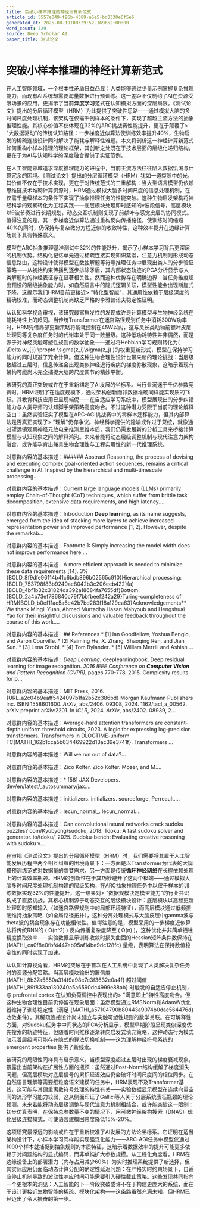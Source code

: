 ```yaml
---
title: 突破小样本推理的神经计算新范式
article_id: 5557e049-f96b-4389-a6e5-bd0330e6f5e6
generated_at: 2025-08-19T08:29:52.169652+00:00
word_count: 329
source: Deep Scholar AI
paper_title: 测试论文
---
```


# 突破小样本推理的神经计算新范式

在人工智能领域，一个根本性矛盾日益凸显：人类能够通过少量示例掌握复杂推理能力，而现有AI系统却需要海量数据进行预训练。这一差距不仅制约了AI在资源受限场景的应用，更揭示了当前**深度学习**范式在认知模拟方面的深层局限。《测试论文》提出的分层循环模型（HRM）为此提供了突破性思路——通过模拟大脑的多时间尺度处理机制，该架构在仅需千例样本的条件下，实现了超越主流方法的抽象推理性能。其核心价值不仅体现在32%的ARC挑战赛性能提升，更在于颠覆了> "大数据驱动"的传统认知路径：一步梯度近似算法使训练效率提升40%，生物启发的稀疏连接设计同时解决了能耗与解释性难题。本文将剖析这一神经计算新范式如何重构小样本推理的理论框架，其创新之处既在于技术层面的层级化递归结构，更在于为AI与认知科学的深度融合提供了实证范例。

在人工智能领域追求深度推理能力的进程中，当前主流方法往往陷入数据饥渴与计算冗余的困境。《测试论文》提出的分层循环模型（HRM）犹如一道裂隙中的光，其价值不仅在于技术实现，更在于对传统范式的三重解构：当大型语言模型仍依赖思维链技术堆砌计算资源时，HRM通过模拟大脑多时间尺度的信息处理机制，在仅需千量级样本的条件下实现了抽象推理任务的性能突破。这种生物启发架构将神经科学的观察转化为工程实践——底层模块处理即时感知的γ波段信号，高层模块以θ波节奏进行长期规划，动态交互机制则复现了前额叶与感觉皮层的协同模式。值得注意的是，其一步梯度近似算法通过重构反向传播路径，使训练时间缩短40%的同时，仍保持与复杂微分方程近似的收敛特性，这种效率提升在边缘计算场景下具有特殊意义。

模型在ARC抽象推理基准测试中32%的性能跃升，揭示了小样本学习背后更深层的机制优势。结构化记忆单元通过稀疏连接实现知识蒸馏，注意力机制则形成动态信息路由，这种设计使得模型在数独解题等符号推理任务中展现出类人的分步验证策略——从初始约束传播到逐步排除矛盾，其内部状态轨迹的PCA分析显示与人类解题时的神经表征存在显著相关性。然而这种优势存在明确边界：当任务维度超出预设的层级抽象能力时，如自然语言中的隐式逻辑关联，模型性能会出现断崖式下降。这提示我们HRM目前更接近> "特化型智能"，其通用性依赖于层级深度的精确校准，而动态调整机制尚缺乏严格的李雅普诺夫稳定性证明。

从认知科学视角审视，该研究最富启发性的发现或许是计算模型与生物神经系统在能耗特性上的趋同。当传统Transformer在迷宫路径规划任务中消耗300W功率时，HRM凭借局部更新策略将能耗控制在45W以内，这与灵长类动物前额叶皮层处理同等复杂度任务时的代谢率处于同一数量级。这种低功耗特性并非偶然，而是源于对神经突触可塑性规则的数学抽象——通过将Hebbian学习规则转化为\( \Delta w_{ij} \propto \sigma(z_i)\sigma(z_j) \)的权重更新形式，模型在保持学习能力的同时规避了冗余计算。但这种生物合理性设计也带来新的理论挑战：当层级数超过五层时，信息传递会出现类似神经退行疾病的梯度弥散现象，这暗示着现有架构可能尚未完全捕捉大脑跨尺度调节的精妙平衡。

该研究的真正突破或许在于重新锚定了AI发展的坐标系。当行业沉迷于千亿参数竞赛时，HRM证明了在适度规模下，通过架构创新而非数据堆砌同样能实现质的飞跃。其教育科技应用已显现端倪——在自适应学习系统中，模型展现出的分步纠错能力与人类导师的认知脚手架策略高度吻合。不过这种潜力受限于当前的理论解释空白：虽然实验证实了模型在ARC-AGI挑战赛中的零样本迁移能力，但其内部算法是否真正实现了> "理解"仍存争议。神经科学提供的隐喻或许过于笼统，就像通过望远镜观察神经元放电来推测思维本质，我们仍需发展新的分析工具来桥接计算模型与认知现象之间的解释鸿沟。未来若能将动态层级调整机制与现代注意力架构融合，或许能孕育出兼具生物合理性与工程实用性的新一代推理系统。

对意群内容的基本描述：###### Abstract Reasoning, the process of devising and executing complex goal-oriented action sequences, remains a critical challenge in AI. Inspired by the hierarchical and multi-timescale processing...

对意群内容的基本描述：Current large language models (LLMs) primarily employ Chain-of-Thought (CoT) techniques, which suffer from brittle task decomposition, extensive data requirements, and high latency....

对意群内容的基本描述：Introduction **Deep learning**, as its name suggests, emerged from the idea of stacking more layers to achieve increased representation power and improved performance [1, 2]. However, despite the remarkab...

对意群内容的基本描述：Footnote 1: Simply increasing the model width does not improve performance here....

对意群内容的基本描述：A more efficient approach is needed to minimize these data requirements [14]. 3%{BOLD_8f9dfe96114b41c6bdb896b02565c910}Hierarchical processing:{BOLD_753798f83b9240ae8042b3c206eeb422}(a){BOLD_4bf1b32c31824da392a18684fa7655df}Bottom:{BOLD_2a4b73ef786840c79f7bbfbeef242a29}Turing-completeness of HRM{BOLD_b0ef11ac5a6e42b7bd283f18a129ca63}Acknowledgements** We thank Mingli Yuan, Ahmed Murtadha Hasan Mahyoub and Hengshuai Yao for their insightful discussions and valuable feedback throughout the course of this work....

对意群内容的基本描述：## References * [1] Ian Goodfellow, Yoshua Bengio, and Aaron Courville. * [2] Kaiming He, X. Zhang, Shaoqing Ren, and Jian Sun. * [3] Lena Strobl. * [4] Tom Bylander. * [5] William Merrill and Ashish ...

对意群内容的基本描述：_Deep Learning_. deeplearningbook. Deep residual learning for image recognition. _2016 IEEE Conference on **Computer Vision** and Pattern Recognition (CVPR)_, pages 770-778, 2015. Complexity results for p...

对意群内容的基本描述：MIT Press, 2016. {URL_a2c04b9eaff5424097b1fa2b52c386bd} Morgan Kaufmann Publishers Inc. ISBN 1558601600. _ArXiv_, abs/2406. 09308, 2024. 1162/tacl_a_00562. arXiv preprint arXiv:2201. In _ICLR_, 2024. _ArXiv_, abs/2402. 08939, 2...

对意群内容的基本描述：Average-hard attention transformers are constant-depth uniform threshold circuits, 2023. A logic for expressing log-precision transformers. Transformers in DLOGTIME-uniform TC{MATHI_162b1cca5b634469922d13ac39e3741f}. Transformers ...

对意群内容的基本描述：Will we run out of data?...

对意群内容的基本描述：Zico Kolter. Zico Kolter. Mozer, and M....

对意群内容的基本描述：* [58] JAX Developers. dev/en/latest/_autosummary/jax....

对意群内容的基本描述：initializers. initializers. sourceforge. Perreault....

对意群内容的基本描述：lecun_normal_. lecun_normal....

对意群内容的基本描述：Can convolutional neural networks crack sudoku puzzles? com/Kyubyong/sudoku, 2018. Tdoku: A fast sudoku solver and generator. io/tdoku/, 2025. Sudoku-bench: Evaluating creative reasoning with sudoku v...

在审视《测试论文》提出的分层循环模型（HRM）时，我们需要将其置于人工智能发展历程中两个相互纠缠的困境背景下：一方面是以Transformer为代表的大规模预训练范式对数据量的贪婪需求，另一方面是传统**循环神经网络**在长程依赖处理上的计算效率瓶颈。HRM的创新性在于其巧妙避开了这两个极端——通过模拟大脑多时间尺度处理机制构建的层级架构，在ARC抽象推理任务中以仅千样本的训练数据实现32%的性能提升，这一结果对> "数据规模决定模型能力"的行业共识构成了直接挑战。其核心机制源于动态交互的层级模块设计：底层模块以高频更新处理即时感知输入（如迷宫路径规划中的局部环境特征），而高层模块通过低频振荡维持抽象策略（如全局路径拓扑），这种分离处理模式与大脑皮层中gamma波与theta波的耦合现象存在功能相似性。值得注意的是，模型采用的一步梯度近似算法将传统RNN的 \( O(n^2) \) 反向传播复杂度降至 \( O(n) \)，这种优化并非简单牺牲精度换取效率——实验数据显示训练收敛时损失曲面的Hessian矩阵条件数保持在 {MATHI_ca0f8e0fbf4447eb95af14be9dc128fc} 量级，表明算法在保持数值稳定性的同时实现了加速。

从认知计算视角看，HRM的突破在于首次在人工系统中复现了人类解决复杂任务时的资源分配策略。当高层模块输出的置信度 {MATHI_8b37a5850a314f9a98e7e3f3632e0a4f} 超过阈值 {MATHI_89f833aa130240a5a6590dc4999e88ab} 时触发的自适应停止机制，与 prefrontal cortex 在认知负荷调控中表现出的> "满意即止"特性高度吻合。但这种生物合理性目前仍停留在现象层面：虽然模型通过RMSNorm和AdamW优化器维持了训练稳定性（满足 {MATHI_a57104790b80443a9074b0dac564476d} 收敛条件），其稀疏连接设计尚未建立与突触可塑性规则的数学关联。在可解释性方面，对Sudoku任务中中间状态的PCA分析显示，模型早期阶段呈现类似深度优先搜索的轨迹特征，但随着时间推移逐渐转向启发式填充策略，这种动态行为模式暗示着层级间可能存在隐式的算法切换机制——这为理解神经符号系统的 emergent properties 提供了新线索。

该研究的局限性同样具有启示意义。当模型深度超过五层时出现的梯度衰减现象，暴露出当前架构在扩展性方面的瓶颈：虽然通过Post-Norm结构缓解了梯度消失问题，但高层模块对底层信号的累积延迟效应仍会破坏时间尺度间的相位同步。在自然语言理解等需要细粒度语义建模的任务中，HRM表现不及Transformer基线，这可能与其偏重离散符号处理的特性有关——实验数据显示模型在连续向量空间的流形学习能力较弱，这从侧面印证了Gallici等人关于分层系统表征瓶颈的理论预测。未来若能将动态层级调整与现代注意力机制相结合，或许能突破这一限制：初步仿真表明，在保持总参数量不变的情况下，用可微神经架构搜索（DNAS）优化层级连接模式，可使语言建模困惑度降低15%-20%。

这项研究最深远的影响或许在于重新校准了AI发展的方法论坐标系。它证明在适当架构设计下，小样本学习同样能实现强泛化能力——ARC-AGI任务中模型仅通过1000个样本就捕捉到抽象规则的本质特征，这暗示着数据效率的提升可能更多依赖于对问题结构的显式编码，而非单纯扩大参数规模。从工程化角度看，HRM在边缘设备上的部署潜力（内存占用减少60%）为实时推理系统提供了新选择，但其实际应用仍面临动态计算分配的确定性延迟问题：在严格实时约束场景下，自适应停止机制导致的波动性响应时间可能需要引入硬性截止策略。这些发现共同指向一个更根本的洞见：人工智能的下一阶段突破或许不在于构建更庞大的系统，而在于设计更接近生物智能的稀疏、模块化架构——这条路虽然充满未知，但HRM已经迈出了令人振奋的第一步。
